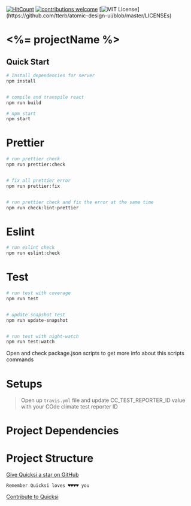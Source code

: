 [![HitCount](http://hits.dwyl.com/AnayoOleru/quicksi/ree/master/templates/javascript/react-js/react-js-webpack.svg)](http://hits.dwyl.com/AnayoOleru/quicksi/tree/master/templates/javascript/react-js/react-js-webpack) 
[![contributions welcome](https://img.shields.io/badge/contributions-welcome-brightgreen.svg?style=flat)](https://github.com/AnayoOleru/quicksi/issues)
[![MIT License](https://img.shields.io/apm/l/atomic-design-ui.svg?)](https://github.com/tterb/atomic-design-ui/blob/master/LICENSEs)

# <%= projectName %>

## Quick Start

``` bash
# Install dependencies for server
npm install


# compile and transpile react
npm run build

# npm start
npm start
```

# Prettier 

``` bash
# run prettier check
npm run prettier:check


# fix all prettier error
npm run prettier:fix


# run prettier check and fix the error at the same time
npm run check:lint-prettier
```

# Eslint 

``` bash
# run eslint check
npm run eslint:check
```

# Test 

``` bash
# run test with coverage
npm run test


# update snapshot test
npm run update-snapshot


# run test with night-watch
npm run test:watch
```

Open and check package.json scripts to get more info about this scripts commands


# Setups
> Open up `travis.yml` file and update CC_TEST_REPORTER_ID value  with your COde climate test reporter ID



# Project Dependencies


# Project Structure


[Give Quicksi a star on GitHub](https://github.com/AnayoOleru/quicksi)

`Remember Quicksi loves ♥️♥️♥️♥️ you`

[Contribute to Quicksi]()
